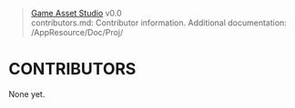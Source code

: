 > [Game Asset Studio](https://github-account/game-asset-studio) v0.0<br>
> contributors.md: Contributor information.
> Additional documentation: /AppResource/Doc/Proj/

# CONTRIBUTORS

None yet.